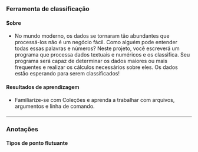 ### Ferramenta de classificação
#### Sobre
* No mundo moderno, os dados se tornaram tão abundantes que processá-los não é um negócio fácil. Como alguém pode entender todas essas palavras e números? Neste projeto, você escreverá um programa que processa dados textuais e numéricos e os classifica. Seu programa será capaz de determinar os dados maiores ou mais frequentes e realizar os cálculos necessários sobre eles. Os dados estão esperando para serem classificados!
#### Resultados de aprendizagem
* Familiarize-se com Coleções e aprenda a trabalhar com arquivos, argumentos e linha de comando.
#### <hr>
### Anotações
#### Tipos de ponto flutuante
